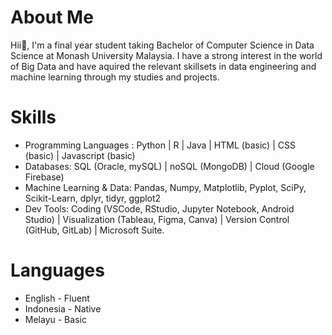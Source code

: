 # About Me
Hii👋, I'm a final year student taking Bachelor of Computer Science in Data Science at Monash University Malaysia. I have a strong interest in the world of Big Data and have aquired the relevant skillsets in data engineering and machine learning through my studies and projects. 

# Skills
- Programming Languages : Python | R | Java | HTML (basic) | CSS (basic) | Javascript (basic)
- Databases: SQL (Oracle, mySQL) | noSQL (MongoDB) | Cloud (Google Firebase)
- Machine Learning & Data: Pandas, Numpy, Matplotlib, Pyplot, SciPy, Scikit-Learn, dplyr, tidyr, ggplot2
- Dev Tools: Coding (VSCode, RStudio, Jupyter Notebook, Android Studio) | Visualization (Tableau, Figma, Canva) | Version Control (GitHub, GitLab) |  Microsoft Suite.

# Languages
- English - Fluent
- Indonesia - Native
- Melayu - Basic

<!---
elke01/elke01 is a ✨ special ✨ repository because its `README.md` (this file) appears on your GitHub profile.
You can click the Preview link to take a look at your changes.
--->
